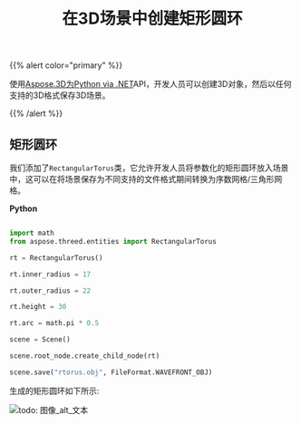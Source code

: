 ﻿---
title: 在3D场景中创建矩形圆环
type: docs
weight: 50
url: /zh/python-net/create-rectangular-torus-in-3d-scene/
description: 使用Aspose.3D进行Python via .NET API，开发人员可以创建3D对象，然后以任何支持的3D格式保存3D场景。
---
{{% alert color="primary" %}} 

使用[Aspose.3D为Python via .NET](https://products.aspose.com/3d/python-net/)API，开发人员可以创建3D对象，然后以任何支持的3D格式保存3D场景。

{{% /alert %}} 
## **矩形圆环**
我们添加了`RectangularTorus`类，它允许开发人员将参数化的矩形圆环放入场景中，这可以在将场景保存为不同支持的文件格式期间转换为序数网格/三角形网格。

**Python**

```py

import math
from aspose.threed.entities import RectangularTorus

rt = RectangularTorus()

rt.inner_radius = 17

rt.outer_radius = 22

rt.height = 30

rt.arc = math.pi * 0.5

scene = Scene()

scene.root_node.create_child_node(rt)

scene.save("rtorus.obj", FileFormat.WAVEFRONT_OBJ)

```

生成的矩形圆环如下所示:

![todo: 图像_alt_文本](create-rectangular-torus-in-3d-scene_1.png)
